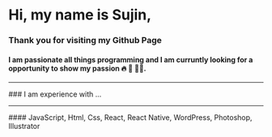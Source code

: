  <img src="https://sujinhhh.github.io/deploy/awesome.png" alt="" />

#  Hi, my name is Sujin,
### Thank you for visiting my Github Page

#### I am passionate all things programming and I am curruntly looking for a opportunity to show my passion 🔥 🥳 🏋️‍♀️.  
 
<hr>
### I am experience with ...  
<hr>
#### JavaScript, Html, Css, React, React Native, WordPress, Photoshop, Illustrator
